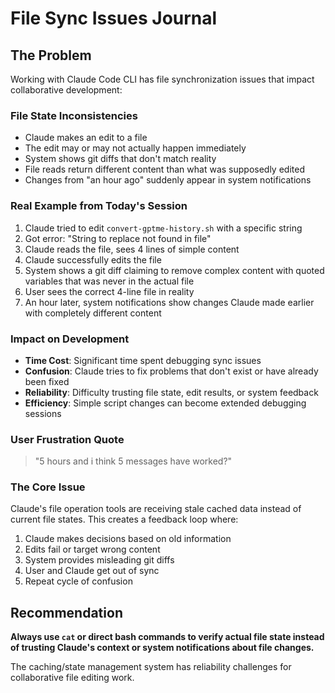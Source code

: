 # File Sync Issues Journal

## The Problem

Working with Claude Code CLI has file synchronization issues that impact collaborative development:

### File State Inconsistencies
- Claude makes an edit to a file
- The edit may or may not actually happen immediately
- System shows git diffs that don't match reality
- File reads return different content than what was supposedly edited
- Changes from "an hour ago" suddenly appear in system notifications

### Real Example from Today's Session
1. Claude tried to edit `convert-gptme-history.sh` with a specific string
2. Got error: "String to replace not found in file"
3. Claude reads the file, sees 4 lines of simple content
4. Claude successfully edits the file
5. System shows a git diff claiming to remove complex content with quoted variables that was never in the actual file
6. User sees the correct 4-line file in reality
7. An hour later, system notifications show changes Claude made earlier with completely different content

### Impact on Development
- **Time Cost**: Significant time spent debugging sync issues
- **Confusion**: Claude tries to fix problems that don't exist or have already been fixed
- **Reliability**: Difficulty trusting file state, edit results, or system feedback
- **Efficiency**: Simple script changes can become extended debugging sessions

### User Frustration Quote
> "5 hours and i think 5 messages have worked?"

### The Core Issue
Claude's file operation tools are receiving stale cached data instead of current file states. This creates a feedback loop where:
1. Claude makes decisions based on old information
2. Edits fail or target wrong content
3. System provides misleading git diffs
4. User and Claude get out of sync
5. Repeat cycle of confusion

## Recommendation
**Always use `cat` or direct bash commands to verify actual file state instead of trusting Claude's context or system notifications about file changes.**

The caching/state management system has reliability challenges for collaborative file editing work.
